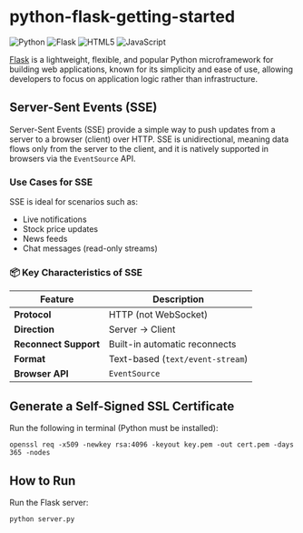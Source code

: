 # python-flask-getting-started
![Python](https://img.shields.io/badge/python-3670A0?style=for-the-badge&logo=python&logoColor=ffdd54)
![Flask](https://img.shields.io/badge/flask-%23000.svg?style=for-the-badge&logo=flask&logoColor=white)
![HTML5](https://img.shields.io/badge/html5-%23E34F26.svg?style=for-the-badge&logo=html5&logoColor=white)
![JavaScript](https://img.shields.io/badge/javascript-%23323330.svg?style=for-the-badge&logo=javascript&logoColor=%23F7DF1E)


[Flask](https://flask.palletsprojects.com/en/stable/) is a lightweight, flexible, and popular Python microframework for building web applications, known for its simplicity and ease of use, allowing developers to focus on application logic rather than infrastructure. 


## Server-Sent Events (SSE)

Server-Sent Events (SSE) provide a simple way to push updates from a server to a browser (client) over HTTP. SSE is unidirectional, meaning data flows only from the server to the client, and it is natively supported in browsers via the `EventSource` API.

### Use Cases for SSE
SSE is ideal for scenarios such as:
- Live notifications
- Stock price updates
- News feeds
- Chat messages (read-only streams)

### 📦 Key Characteristics of SSE

| **Feature**         | **Description**                     |
|----------------------|-------------------------------------|
| **Protocol**         | HTTP (not WebSocket)               |
| **Direction**        | Server → Client                    |
| **Reconnect Support**| Built-in automatic reconnects      |
| **Format**           | Text-based (`text/event-stream`)   |
| **Browser API**      | `EventSource`                      |

## Generate a Self-Signed SSL Certificate
Run the following in terminal (Python must be installed):

```
openssl req -x509 -newkey rsa:4096 -keyout key.pem -out cert.pem -days 365 -nodes
```


## How to Run
Run the Flask server:

```
python server.py
```
